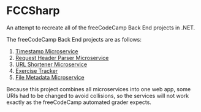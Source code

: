 # FCCSharp
An attempt to recreate all of the freeCodeCamp Back End projects in .NET.

The freeCodeCamp Back End projects are as follows:
1. [Timestamp Microservice](https://www.freecodecamp.org/learn/back-end-development-and-apis/back-end-development-and-apis-projects/timestamp-microservice)
2. [Request Header Parser Microservice](https://www.freecodecamp.org/learn/back-end-development-and-apis/back-end-development-and-apis-projects/request-header-parser-microservice)
3. [URL Shortener Microservice](https://www.freecodecamp.org/learn/back-end-development-and-apis/back-end-development-and-apis-projects/url-shortener-microservice)
4. [Exercise Tracker](https://www.freecodecamp.org/learn/back-end-development-and-apis/back-end-development-and-apis-projects/exercise-tracker)
5. [File Metadata Microservice](https://www.freecodecamp.org/learn/back-end-development-and-apis/back-end-development-and-apis-projects/file-metadata-microservice)

Because this project combines all microservices into one web app,
some URIs had to be changed to avoid collisions,
so the services will not work exactly as the freeCodeCamp automated grader expects.
